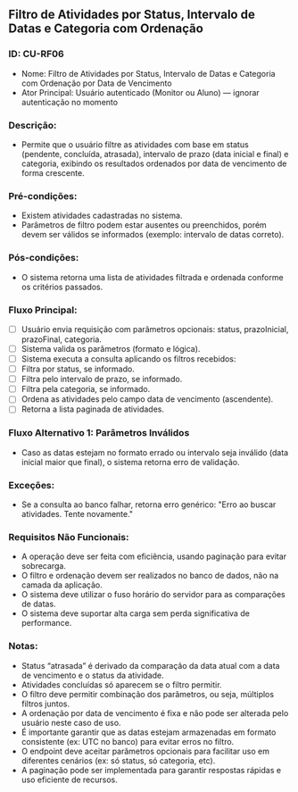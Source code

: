 ## Filtro de Atividades por Status, Intervalo de Datas e Categoria com Ordenação
### ID: CU-RF06
- Nome: Filtro de Atividades por Status, Intervalo de Datas e Categoria com Ordenação por Data de Vencimento
- Ator Principal: Usuário autenticado (Monitor ou Aluno) — ignorar autenticação no momento

### Descrição:
- Permite que o usuário filtre as atividades com base em status (pendente, concluída, atrasada), intervalo de prazo (data inicial e final) e categoria, exibindo os resultados ordenados por data de vencimento de forma crescente.

### Pré-condições:
- Existem atividades cadastradas no sistema.
- Parâmetros de filtro podem estar ausentes ou preenchidos, porém devem ser válidos se informados (exemplo: intervalo de datas correto).

### Pós-condições:
- O sistema retorna uma lista de atividades filtrada e ordenada conforme os critérios passados.

### Fluxo Principal:
- [ ] Usuário envia requisição com parâmetros opcionais: status, prazoInicial, prazoFinal, categoria.
- [ ] Sistema valida os parâmetros (formato e lógica).
- [ ] Sistema executa a consulta aplicando os filtros recebidos:
- [ ] Filtra por status, se informado.
- [ ] Filtra pelo intervalo de prazo, se informado.
- [ ] Filtra pela categoria, se informado.
- [ ] Ordena as atividades pelo campo data de vencimento (ascendente).
- [ ] Retorna a lista paginada de atividades.

### Fluxo Alternativo 1: Parâmetros Inválidos
- Caso as datas estejam no formato errado ou intervalo seja inválido (data inicial maior que final), o sistema retorna erro de validação.

### Exceções:
- Se a consulta ao banco falhar, retorna erro genérico: "Erro ao buscar atividades. Tente novamente."

### Requisitos Não Funcionais:
- A operação deve ser feita com eficiência, usando paginação para evitar sobrecarga.
- O filtro e ordenação devem ser realizados no banco de dados, não na camada da aplicação.
- O sistema deve utilizar o fuso horário do servidor para as comparações de datas.
- O sistema deve suportar alta carga sem perda significativa de performance.

### Notas:
- Status “atrasada” é derivado da comparação da data atual com a data de vencimento e o status da atividade.
- Atividades concluídas só aparecem se o filtro permitir.
- O filtro deve permitir combinação dos parâmetros, ou seja, múltiplos filtros juntos.
- A ordenação por data de vencimento é fixa e não pode ser alterada pelo usuário neste caso de uso.
- É importante garantir que as datas estejam armazenadas em formato consistente (ex: UTC no banco) para evitar erros no filtro.
- O endpoint deve aceitar parâmetros opcionais para facilitar uso em diferentes cenários (ex: só status, só categoria, etc).
- A paginação pode ser implementada para garantir respostas rápidas e uso eficiente de recursos.